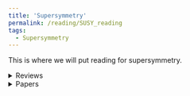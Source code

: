 ```yaml
---
title: 'Supersymmetry'
permalink: /reading/SUSY_reading
tags:
  - Supersymmetry
---
```


This is where we will put reading for supersymmetry.

<details>
  <summary>Reviews</summary>
  <ul>
    <li>
      <a href="https://arxiv.org/abs/hep-th/0108200" target="_blank">
        Superspace, or One thousand and one lessons in supersymmetry
      </a>
    </li>
    <li>
      <a href="https://arxiv.org/abs/0910.0192" target="_blank">
        Supersymmetric Quantum Mechanics
      </a>
    </li>
    <li>
      <a href="https://arxiv.org/abs/hep-th/9405029" target="_blank">
        Supersymmetry and Quantum Mechanics
      </a>
    </li>
    <li>
      <a href="https://www.damtp.cam.ac.uk/user/tong/susy/susyqm.pdf" target="_blank">
       Supersymmetric Quantum Mechanics
      </a>
    </li>
    <li>
      <a href="https://www.damtp.cam.ac.uk/user/dbs26/SUSY.html" target="_blank">
       Supersymmetry
      </a>
    </li>
    <li>
      <a href="https://www.claymath.org/library/monographs/cmim01c.pdf" target="_blank">
       Mirror Symmetry
      </a>
    </li>
    <li>
      <a href="https://www.damtp.cam.ac.uk/user/tong/susy/susy.pdf" target="_blank">
       Supersymmetric Field Theory
      </a>
    </li>
    <li>
      <a href="https://www.youtube.com/watch?v=sQGAWwUX_js" target="_blank">
       [Video Lectures] Supersymmetric Quantum Field Theories
      </a>
    </li>
    <li>
      <a href="https://arxiv.org/abs/1602.08097" target="_blank">
       Lecture Notes on Three Supersymmetric/Topological Systems in Quantum Field Theory
      </a>
    </li>
  </ul>
</details>


<details>
  <summary>Papers</summary>
  <ul>
    <li>
      <a href="https://www.damtp.cam.ac.uk/user/tong/susy/index.pdf" target="_blank">
        Supersymmetry and the Atiyah-Singer Index Theorem
      </a>
    </li>
    <li>
      <a href="https://www.damtp.cam.ac.uk/user/tong/susy/constraints.pdf" target="_blank">
        CONSTRAINTS ON SUPERSYMMETRY BREAKING
      </a>
    </li>
    <li>
      <a href="https://www.damtp.cam.ac.uk/user/tong/susy/morse.pdf" target="_blank">
        SUPERSYMMETRY AND MORSE THEORY
      </a>
    </li>
    <li>
      <a href="https://inspirehep.net/literature/1113786" target="_blank">
        Exploring Curved Superspace
      </a>
    </li>
    <li>
      <a href="https://inspirehep.net/literature/1188033" target="_blank">
        Exploring Curved Superspace (II)
      </a>
    </li>
  </ul>
</details>
